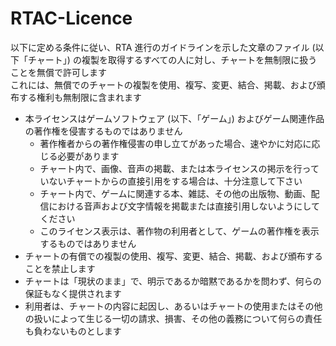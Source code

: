 
# RTAC-Licence  
  
以下に定める条件に従い、RTA 進行のガイドラインを示した文章のファイル (以下「チャート」) の複製を取得するすべての人に対し、チャートを無制限に扱うことを無償で許可します  
これには、無償でのチャートの複製を使用、複写、変更、結合、掲載、および頒布する権利も無制限に含まれます  
  
- 本ライセンスはゲームソフトウェア (以下、「ゲーム」) およびゲーム関連作品の著作権を侵害するものではありません  
  - 著作権者からの著作権侵害の申し立てがあった場合、速やかに対応に応じる必要があります
  - チャート内で、画像、音声の掲載、または本ライセンスの掲示を行っていないチャートからの直接引用をする場合は、十分注意して下さい
  - チャート内で、ゲームに関連する本、雑誌、その他の出版物、動画、配信における音声および文字情報を掲載または直接引用しないようにしてください  
  - このライセンス表示は、著作物の利用者として、ゲームの著作権を表示するものではありません  
- チャートの有償での複製の使用、複写、変更、結合、掲載、および頒布することを禁止します  
- チャートは「現状のまま」で、明示であるか暗黙であるかを問わず、何らの保証もなく提供されます  
- 利用者は、チャートの内容に起因し、あるいはチャートの使用またはその他の扱いによって生じる一切の請求、損害、その他の義務について何らの責任も負わないものとします

